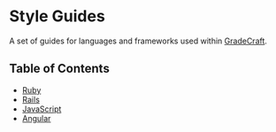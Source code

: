 Style Guides
============

A set of guides for languages and frameworks used within [GradeCraft](http://gradecraft.com).

## Table of Contents

* [Ruby](/ruby)
* [Rails](/rails)
* [JavaScript](/javascript)
* [Angular](/angular)
